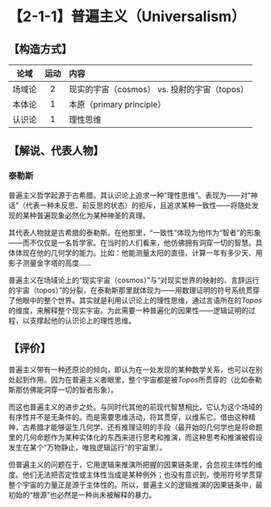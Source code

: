 # 【2-1-1】普遍主义（Universalism）
## 【构造方式】
|  论域  | 运动 | 内容                                         |
| :----: | :--: | :------------------------------------------- |
| 场域论 |  2   | 现实的宇宙（cosmos） vs. 投射的宇宙（topos） |
| 本体论 |  1   | 本原（primary principle）                    |
| 认识论 |  1   | 理性思维                                     |

## 【解说、代表人物】

### 泰勒斯

普遍主义哲学起源于古希腊。其认识论上追求一种“理性思维”。表现为——对“神话”（代表一种未反思、前反思的状态）的拒斥，且追求某种一致性——将随处发现的某种普遍现象必然化为某种神圣的真理。

其代表人物就是古希腊的泰勒斯。在他那里，“一致性”体现为他作为“智者”的形象——而不仅仅是一名哲学家。在当时的人们看来，他仿佛拥有洞穿一切的智慧。具体体现在他的几何学的能力。比如：他能测量太阳的直径、计算一年有多少天、用影子测量金字塔的高度……

普遍主义在场域论上的“现实宇宙（cosmos）”与“对现实世界的映射的、言辞运行的宇宙（topos）”的分裂，在泰勒斯那里就体现为——用数理证明的符号系统贯穿了他眼中的整个世界。其实就是利用认识论上的理性思维，通过言语所在的*Topos*的维度，来解释整个现实宇宙。为此需要一种普遍化的因果性——逻辑证明的过程，以支撑起他的认识论上的理性思维。

## 【评价】

普遍主义带有一种还原论的倾向，即认为在一处发现的某种数学关系，也可以在别处起到作用。因为在普遍主义者眼里，整个宇宙都是被*Topos*所贯穿的（比如泰勒斯那仿佛能洞穿一切的智者形象）。

而这也普遍主义的进步之处。与同时代其他的前现代智慧相比，它认为这个场域的有序性并不是无条件的。而是需要思维活动，将其贯穿，以维系它。借由这种精神，古希腊才能够诞生几何学、还有推理证明的手段（最开始的几何学也是将命题里的几何命题作为某种实体化的东西来进行思考和推演，而这种思考和推演被假设发生在某个“万物静止，唯独逻辑运行”的宇宙里）。

但普遍主义的问题在于，它用逻辑来推演所把握的因果链条里，会忽视主体性的维度。他们无法把否定性或主体性当成是某种例外；也没有意识到，使用符号学贯穿整个宇宙的力量正是源于主体性的。所以，普遍主义的逻辑推演的因果链条中，最初始的“根源”也必然是一种尚未被解释的暴力。